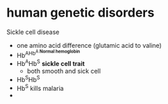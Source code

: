 
# human genetic disorders
 Sickle cell disease
  * one amino acid difference (glutamic acid to valine)
  * Hb<sup>A</sub>Hb<sup>A</sub> __Normal hemoglobin__
  * Hb<sup>A</sup>Hb<sup>S</sup> __sickle cell trait__
      * both smooth and sick cell
  * Hb<sup>S</sup>Hb<sup>S</sup>
  * Hb<sup>S</sup> kills malaria
  * 

